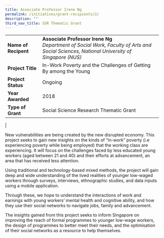 ```yaml
---
title: Associate Professor Irene Ng
permalink: /initiatives/grant-recipients/2/
description: ""
third_nav_title: SSR Thematic Grant
---
```


|  |  |
|---|---|
| **Name of Recipent** | **Associate Professor Irene Ng**<br>_Department of Social Work, Faculty of Arts and Social Sciences, National University of Singapore (NUS)_ |
| **Project Title** | In-Work Poverty and the Challenges of Getting By among the Young |
| **Project Status** | Ongoing |
| **Year Awarded** | 2018 |
| **Type of Grant** | Social Science Research Thematic Grant |
|

New vulnerabilities are being created by the new disrupted economy. This project seeks to gain new insights on the kinds of “in-work” poverty (i.e experiencing poverty while being employed) that the working class are experiencing. It will focus on the challenges faced by less educated young workers (aged between 21 and 40) and their efforts at advancement, an area that has received less attention.  

Using traditional and technology-based mixed methods, the project will gain deep and wide understanding of the lived realities of younger low-waged workers through surveys, interviews, ethnographic studies, and data inputs using a mobile application.  

Through these, we hope to understand the interactions of work and earnings with young workers’ mental health and cognitive ability, and how they use their social networks to navigate jobs, family and advancement.  

The insights gained from this project seeks to inform Singapore on improving the reach of formal programmes to younger low-wage workers, the design of programmes to better meet their needs, and the optimisation of their social networks as a resource to help themselves.